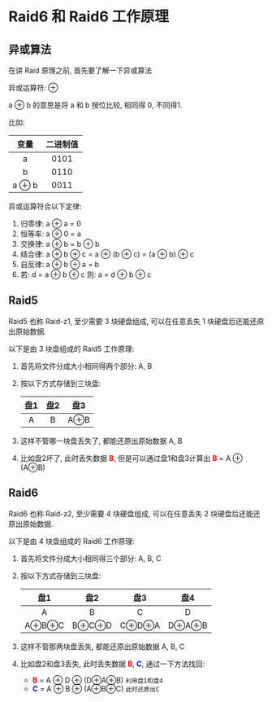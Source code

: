 # Raid6 和 Raid6 工作原理

## 异或算法

在讲 Raid 原理之前, 首先要了解一下异或算法

异或运算符: ⊕

a ⊕ b 的意思是将 a 和 b 按位比较, 相同得 0, 不同得1.

比如: 

| 变量  | 二进制值 |
| :---: | :------: |
|   a   |   0101   |
|   b   |   0110   |
| a ⊕ b |   0011   |

异或运算符合以下定律:

1. 归零律: a ⊕ a = 0
2. 恒等率: a ⊕ 0 = a
3. 交换律: a ⊕ b = b ⊕ b
4. 结合律: a ⊕ b ⊕ c = a ⊕ (b ⊕ c) = (a ⊕ b) ⊕ c
5. 自反律: a ⊕ b ⊕ a = b
6. 若: d = a ⊕ b ⊕ c 则: a = d ⊕ b ⊕ c



## Raid5

Raid5 也称 Raid-z1, 至少需要 3 块硬盘组成, 可以在任意丢失 1 块硬盘后还能还原出原始数据.

以下是由 3 块盘组成的 Raid5 工作原理:

1. 首先将文件分成大小相同得两个部分: A, B

2. 按以下方式存储到三块盘:

   | 盘1  | 盘2  | 盘3  |
   | :--: | :--: | :--: |
   |  A   |  B   | A⊕B  |

3. 这样不管哪一块盘丢失了, 都能还原出原始数据 A, B

4. 比如盘2坏了, 此时丢失数据 <b style="color:red">B</b>, 但是可以通过盘1和盘3计算出 <b style="color:red">B</b> = A ⊕ (A⊕B)



## Raid6

Raid6 也称 Raid-z2, 至少需要 4 块硬盘组成, 可以在任意丢失 2 块硬盘后还能还原出原始数据.

以下是由 4 块盘组成的 Raid6 工作原理:

1. 首先将文件分成大小相同得三个部分: A, B, C

2. 按以下方式存储到三块盘:

   |  盘1  |  盘2  |  盘3  |  盘4  |
   | :---: | :---: | :---: | :---: |
   |   A   |   B   |   C   |   D   |
   | A⊕B⊕C | B⊕C⊕D | C⊕D⊕A | D⊕A⊕B |

3. 这样不管那两块盘丢失, 都能还原出原始数据 A, B, C

4. 比如盘2和盘3丢失, 此时丢失数据 <b style="color:red">B</b>, <b style="color:blue">C</b>, 通过一下方法找回:

   - <b style="color:red">B</b> = A ⊕ D ⊕ (D⊕A⊕B)    `利用盘1和盘4`
   - <b style="color:blue">C</b> = A ⊕ B ⊕ (A⊕B⊕C)     `此时还原出C`

